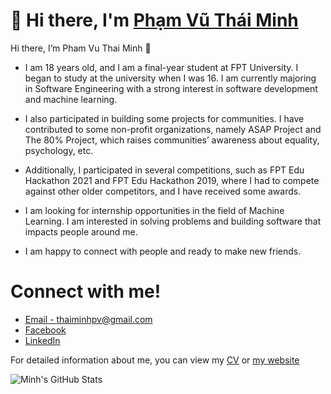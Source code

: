 # 👋 Hi there, I'm [Phạm Vũ Thái Minh](https://thaiminhpv.github.io/)

Hi there, I’m Pham Vu Thai Minh 👋

- I am 18 years old, and I am a final-year student at FPT University. I began to
study at the university when I was 16. I am currently majoring in Software
Engineering with a strong interest in software development and machine
learning.

- I also participated in building some projects for communities. I have
contributed to some non-profit organizations, namely ASAP Project and The 80%
Project, which raises communities’ awareness about equality, psychology, etc.

- Additionally, I participated in several competitions, such as FPT Edu Hackathon
2021 and FPT Edu Hackathon 2019, where I had to compete against other older
competitors, and I have received some awards.

- I am looking for internship opportunities in the field of Machine Learning. I
am interested in solving problems and building software that impacts people
around me.

- I am happy to connect with people and ready to make new friends.

# Connect with me!

- [Email - thaiminhpv@gmail.com](mailto:thaiminhpv@gmail.com)
- [Facebook](https://www.facebook.com/thaiminhpv/)
- [LinkedIn](https://www.linkedin.com/in/thaiminhpv/)

For detailed information about me, you can view my [CV](https://drive.google.com/file/d/1YbKL2X5OES5zRw0TDXDypgwqJW0PWqa2/view)
  or [my website](https://thaiminhpv.github.io/)

![Minh's GitHub Stats](https://github-readme-stats.vercel.app/api?username=thaiminhpv&show_icons=true&hide_border=true&&count_private=true&include_all_commits=true&theme=dark&hide=stars,issues)
